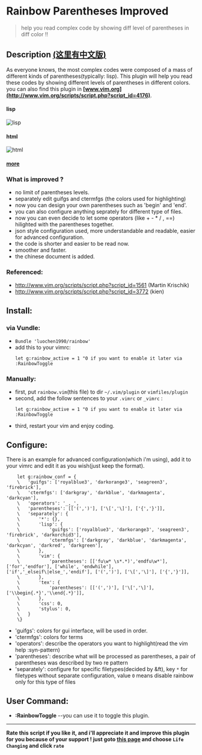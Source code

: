Rainbow Parentheses Improved 
===
>	help you read complex code by showing diff level of parentheses in diff color !! 

Description [(这里有中文版)](https://github.com/luochen1990/rainbow/blob/master/README_zh.md)
---------------------------------------------------------------------------------------------------

As everyone knows, the most complex codes were composed of a mass of different kinds of parentheses(typically: lisp).
This plugin will help you read these codes by showing different levels of parentheses in different colors.
you can also find this plugin in **[www.vim.org](http://www.vim.org/scripts/script.php?script_id=4176)**.

#### lisp
![lisp](https://raw.github.com/luochen1990/rainbow/master/demo/lisp.png)
#### html
![html](https://raw.github.com/luochen1990/rainbow/master/demo/html.png)
#### [more](https://github.com/luochen1990/rainbow/blob/master/demo/more.md)

### What is improved ? 

- no limit of parentheses levels. 
- separately edit guifgs and ctermfgs (the colors used for highlighting)
- now you can design your own parentheses  such as 'begin' and 'end'.
- you can also configure anything seprately for different type of files. 
- now you can even decide to let some operators (like + - * / , ==) hilighted with the parentheses together.
- json style configuration used, more understandable and readable, easier for advanced configuration.
- the code is shorter and easier to be read now.
- smoother and faster.
- the chinese document is added.

### Referenced: 
- http://www.vim.org/scripts/script.php?script_id=1561 (Martin Krischik)
- http://www.vim.org/scripts/script.php?script_id=3772 (kien)

Install:
--------

### via Vundle:
- `Bundle 'luochen1990/rainbow'`
- add this to your vimrc:
	```vim
	let g:rainbow_active = 1 "0 if you want to enable it later via :RainbowToggle
	```

### Manually:
- first, put `rainbow.vim`(this file) to dir `~/.vim/plugin` or `vimfiles/plugin`
- second, add the follow sentences to your `.vimrc` or `_vimrc` :
	```vim
	let g:rainbow_active = 1 "0 if you want to enable it later via :RainbowToggle
	```
- third, restart your vim and enjoy coding.

Configure:
----------

There is an example for advanced configuration(which i'm using), add it to your vimrc and edit it as you wish(just keep the format).

```vim
	let g:rainbow_conf = {
	\	'guifgs': ['royalblue3', 'darkorange3', 'seagreen3', 'firebrick'],
	\	'ctermfgs': ['darkgray', 'darkblue', 'darkmagenta', 'darkcyan'],
	\	'operators': '_,_',
	\	'parentheses': [['(',')'], ['\[','\]'], ['{','}']],
	\	'separately': {
	\		'*': {},
	\		'lisp': {
	\			'guifgs': ['royalblue3', 'darkorange3', 'seagreen3', 'firebrick', 'darkorchid3'],
	\			'ctermfgs': ['darkgray', 'darkblue', 'darkmagenta', 'darkcyan', 'darkred', 'darkgreen'],
	\		},
	\		'vim': {
	\			'parentheses': [['fu\w* \s*.*)','endfu\w*'], ['for','endfor'], ['while', 'endwhile'], ['if','_elseif\|else_','endif'], ['(',')'], ['\[','\]'], ['{','}']],
	\		},
	\		'tex': {
	\			'parentheses': [['(',')'], ['\[','\]'], ['\\begin{.*}','\\end{.*}']],
	\		},
	\		'css': 0,
	\		'stylus': 0,
	\	}
	\}
```

- 'guifgs': colors for gui interface, will be used in order.
- 'ctermfgs': colors for terms
- 'operators': describe the operators you want to highlight(read the vim help :syn-pattern)
- 'parentheses': describe what will be processed as parentheses, a pair of parentheses was described by two re pattern
- 'separately': configure for specific filetypes(decided by &ft), key `*` for filetypes without separate configuration, value `0` means disable rainbow only for this type of files

User Command:
-------------

- **:RainbowToggle**		--you can use it to toggle this plugin.

------------------------------------------------------------------
**Rate this script if you like it, 
and i'll appreciate it and improve this plugin for you because of your support ! 
just goto [this page](http://www.vim.org/scripts/script.php?script_id=4176) and choose `Life Changing` and click `rate`**
 
